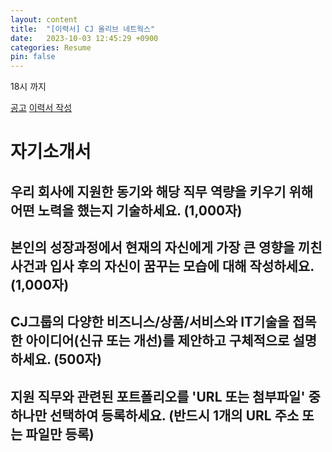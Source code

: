 ```yaml
---
layout: content
title:  "[이력서] CJ 올리브 네트웍스"
date:   2023-10-03 12:45:29 +0900
categories: Resume
pin: false
---
```




18시 까지

[공고](https://recruit.cj.net/recruit/ko/recruit/recruit/detail.fo?zz_jo_num=7647)
[이력서 작성](https://recruit.cj.net/recruit/ko/resume/resume/resume.fo?zz_jo_num=7647&zz_page_seq=1)





# 자기소개서
## 우리 회사에 지원한 동기와 해당 직무 역량을 키우기 위해 어떤 노력을 했는지 기술하세요. (1,000자)


## 본인의 성장과정에서 현재의 자신에게 가장 큰 영향을 끼친 사건과 입사 후의 자신이 꿈꾸는 모습에 대해 작성하세요. (1,000자)

## CJ그룹의 다양한 비즈니스/상품/서비스와 IT기술을 접목한 아이디어(신규 또는 개선)를 제안하고 구체적으로 설명하세요. (500자)


## 지원 직무와 관련된 포트폴리오를 'URL 또는 첨부파일' 중 하나만 선택하여 등록하세요. (반드시 1개의 URL 주소 또는 파일만 등록)